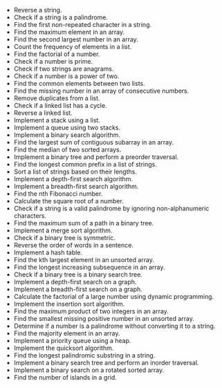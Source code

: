 - Reverse a string.
- Check if a string is a palindrome.
- Find the first non-repeated character in a string.
- Find the maximum element in an array.
- Find the second largest number in an array.
- Count the frequency of elements in a list.
- Find the factorial of a number.
- Check if a number is prime.
- Check if two strings are anagrams.
- Check if a number is a power of two.
- Find the common elements between two lists.
- Find the missing number in an array of consecutive numbers.
- Remove duplicates from a list.
- Check if a linked list has a cycle.
- Reverse a linked list.
- Implement a stack using a list.
- Implement a queue using two stacks.
- Implement a binary search algorithm.
- Find the largest sum of contiguous subarray in an array.
- Find the median of two sorted arrays.
- Implement a binary tree and perform a preorder traversal.
- Find the longest common prefix in a list of strings.
- Sort a list of strings based on their lengths.
- Implement a depth-first search algorithm.
- Implement a breadth-first search algorithm.
- Find the nth Fibonacci number.
- Calculate the square root of a number.
- Check if a string is a valid palindrome by ignoring non-alphanumeric characters.
- Find the maximum sum of a path in a binary tree.
- Implement a merge sort algorithm.
- Check if a binary tree is symmetric.
- Reverse the order of words in a sentence.
- Implement a hash table.
- Find the kth largest element in an unsorted array.
- Find the longest increasing subsequence in an array.
- Check if a binary tree is a binary search tree.
- Implement a depth-first search on a graph.
- Implement a breadth-first search on a graph.
- Calculate the factorial of a large number using dynamic programming.
- Implement the insertion sort algorithm.
- Find the maximum product of two integers in an array.
- Find the smallest missing positive number in an unsorted array.
- Determine if a number is a palindrome without converting it to a string.
- Find the majority element in an array.
- Implement a priority queue using a heap.
- Implement the quicksort algorithm.
- Find the longest palindromic substring in a string.
- Implement a binary search tree and perform an inorder traversal.
- Implement a binary search on a rotated sorted array.
- Find the number of islands in a grid.